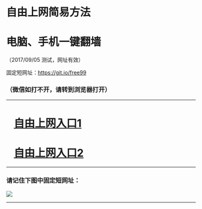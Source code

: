 ﻿# 自由上网简易方法

# 电脑、手机一键翻墙

（2017/09/05 测试，网址有效）

固定短网址：https://git.io/free99

### （微信如打不开，请转到浏览器打开）


***





# &nbsp;&nbsp; <a href="http://ft88247769.fwq-tz1001.xyz/fwqtz01.html?t=090500131947 " target="_blank">自由上网入口1</a>
# &nbsp;&nbsp; <a href="http://ft75625511.fwq-tz1002.xyz/fwqtz02.html?t=09050016812 " target="_blank">自由上网入口2</a>
***

### 请记住下图中固定短网址：

<img src="https://s3-us-west-2.amazonaws.com/fwq-1001/yjfq-20170905okok.png" /> 


***

